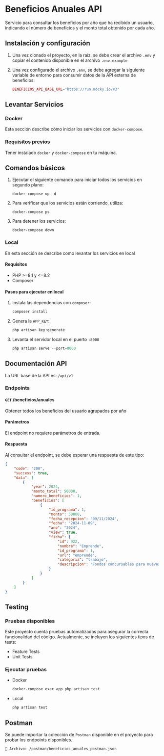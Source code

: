 # Beneficios Anuales API

Servicio para consultar los beneficios por año que ha recibido un usuario, indicando el número de beneficios y el monto total obtenido por cada año.

## Instalación y configuración

1. Una vez clonado el proyecto, en la raíz, se debe crear el archivo `.env` y copiar el contenido disponible en el archivo `.env.example`

2. Una vez configurado el archivo `.env`, se debe agregar la siguiente variable de entorno para consumir datos de la API externa de beneficios:

    ```php
    BENEFICIOS_API_BASE_URL="https://run.mocky.io/v3"
    ```

## Levantar Servicios

### Docker

Esta sección describe cómo iniciar los servicios con `docker-compose`.

### Requisitos previos

Tener instalado `docker` y `docker-compose` en tu máquina.

## Comandos básicos

1. Ejecutar el siguiente comando para iniciar todos los servicios en segundo plano:
    ```
    docker-compose up -d
    ```

2. Para verificar que los servicios están corriendo, utiliza:
    ```
    docker-compose ps
    ```

3. Para detener los servicios:
    ```
    docker-compose down
    ```

### Local

En esta sección se describe como levantar los servicios en local

#### Requisitos

- PHP >=8.1 y <=8.2
- Composer

#### Pasos para ejecutar en local

1. Instala las dependencias con `composer`:
    ```sh
    composer install
    ```

2. Genera la `APP_KEY`:
    ```sh
    php artisan key:generate
    ```

4. Levanta el servidor local en el puerto `:8000`
    ```php
    php artisan serve --port=8000
    ```

## Documentación API

La URL base de la API es: `/api/v1`

### Endpoints

#### ```GET``` /beneficios/anuales

Obtener todos los beneficios del usuario agrupados por año

#### Parámetros

El endpoint no requiere parámetros de entrada.

#### Respuesta

Al consultar el endpoint, se debe esperar una respuesta de este tipo:

```json
{
    "code": "200",
    "success": true,
    "data": [
        {
            "year": 2024,
            "monto_total": 50000,
            "numero_beneficios": 1,
            "beneficios": [
                {
                    "id_programa": 1,
                    "monto": 50000,
                    "fecha_recepcion": "09/11/2024",
                    "fecha": "2024-11-09",
                    "ano": "2024",
                    "view": true,
                    "ficha": {
                        "id": 922,
                        "nombre": "Emprende",
                        "id_programa": 1,
                        "url": "emprende",
                        "categoria": "trabajo",
                        "descripcion": "Fondos concursables para nuevos negocios"
                    }
                }
            ]
        }
    ]
}
```

## Testing

### Pruebas disponibles

Este proyecto cuenta pruebas automatizadas para asegurar la correcta funcionalidad del código. Actualmente, se incluyen los siguientes tipos de tests:

- Feature Tests
- Unit Tests

### Ejecutar pruebas

- Docker
    ```sh
    docker-compose exec app php artisan test
    ```
- Local
    ```sh
    php artisan test
    ```

## Postman

Se puede importar la colección de `Postman` disponible en el proyecto para probar los endpoints disponibles.

```
📁 Archivo: /postman/beneficios_anuales_postman.json
```
